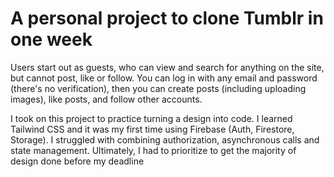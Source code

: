 # A personal project to clone Tumblr in one week


Users start out as guests, who can view and search for anything on the site, but cannot post, like or follow.
You can log in with any email and password (there's no verification), then you can create posts (including uploading images), like posts, and follow other accounts.


I took on this project to practice turning a design into code.
I learned Tailwind CSS and it was my first time using Firebase (Auth, Firestore, Storage).
I struggled with combining authorization, asynchronous calls and state management.
Ultimately, I had to prioritize to get the majority of design done before my deadline
